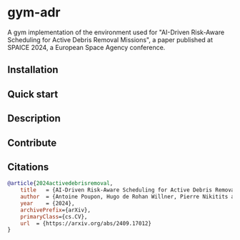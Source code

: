 # gym-adr
A gym implementation of the environment used for "AI-Driven Risk-Aware Scheduling for Active Debris Removal Missions", a paper published at SPAICE 2024, a European Space Agency conference.

## Installation

## Quick start

## Description

## Contribute

## Citations
```bibtex
@article{2024activedebrisremoval,
    title   = {AI-Driven Risk-Aware Scheduling for Active Debris Removal Missions},
    author  = {Antoine Poupon, Hugo de Rohan Willner, Pierre Nikitits and Adam Abdin},
    year    = {2024},
    archivePrefix={arXiv},
    primaryClass={cs.CV},
    url  = {https://arxiv.org/abs/2409.17012}
}
```